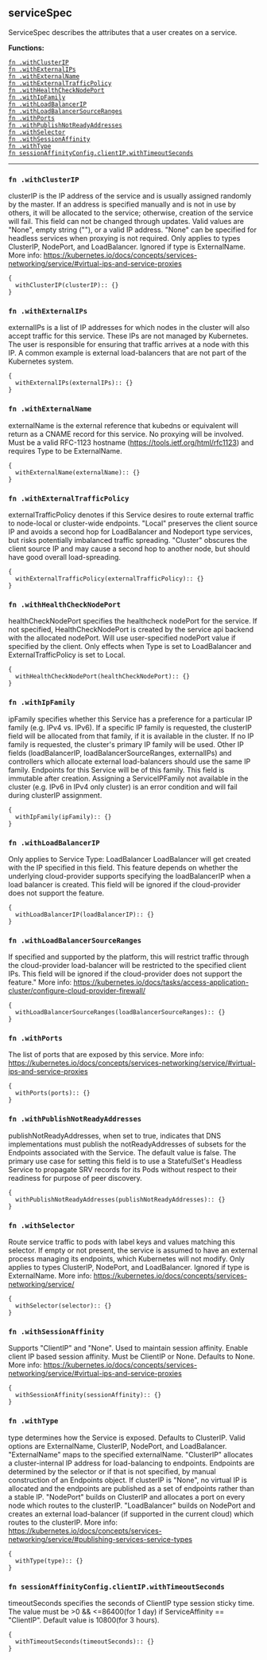 
## serviceSpec
ServiceSpec describes the attributes that a user creates on a service.

**Functions:**

[`fn .withClusterIP`](#fn-withclusterip)  
[`fn .withExternalIPs`](#fn-withexternalips)  
[`fn .withExternalName`](#fn-withexternalname)  
[`fn .withExternalTrafficPolicy`](#fn-withexternaltrafficpolicy)  
[`fn .withHealthCheckNodePort`](#fn-withhealthchecknodeport)  
[`fn .withIpFamily`](#fn-withipfamily)  
[`fn .withLoadBalancerIP`](#fn-withloadbalancerip)  
[`fn .withLoadBalancerSourceRanges`](#fn-withloadbalancersourceranges)  
[`fn .withPorts`](#fn-withports)  
[`fn .withPublishNotReadyAddresses`](#fn-withpublishnotreadyaddresses)  
[`fn .withSelector`](#fn-withselector)  
[`fn .withSessionAffinity`](#fn-withsessionaffinity)  
[`fn .withType`](#fn-withtype)  
[`fn sessionAffinityConfig.clientIP.withTimeoutSeconds`](#fn-sessionaffinityconfigclientipwithtimeoutseconds)  

---


### `fn .withClusterIP`
clusterIP is the IP address of the service and is usually assigned randomly by the master. If an address is specified manually and is not in use by others, it will be allocated to the service; otherwise, creation of the service will fail. This field can not be changed through updates. Valid values are "None", empty string (""), or a valid IP address. "None" can be specified for headless services when proxying is not required. Only applies to types ClusterIP, NodePort, and LoadBalancer. Ignored if type is ExternalName. More info: https://kubernetes.io/docs/concepts/services-networking/service/#virtual-ips-and-service-proxies
```jsonnet
{
  withClusterIP(clusterIP):: {}
}
```

### `fn .withExternalIPs`
externalIPs is a list of IP addresses for which nodes in the cluster will also accept traffic for this service.  These IPs are not managed by Kubernetes.  The user is responsible for ensuring that traffic arrives at a node with this IP.  A common example is external load-balancers that are not part of the Kubernetes system.
```jsonnet
{
  withExternalIPs(externalIPs):: {}
}
```

### `fn .withExternalName`
externalName is the external reference that kubedns or equivalent will return as a CNAME record for this service. No proxying will be involved. Must be a valid RFC-1123 hostname (https://tools.ietf.org/html/rfc1123) and requires Type to be ExternalName.
```jsonnet
{
  withExternalName(externalName):: {}
}
```

### `fn .withExternalTrafficPolicy`
externalTrafficPolicy denotes if this Service desires to route external traffic to node-local or cluster-wide endpoints. "Local" preserves the client source IP and avoids a second hop for LoadBalancer and Nodeport type services, but risks potentially imbalanced traffic spreading. "Cluster" obscures the client source IP and may cause a second hop to another node, but should have good overall load-spreading.
```jsonnet
{
  withExternalTrafficPolicy(externalTrafficPolicy):: {}
}
```

### `fn .withHealthCheckNodePort`
healthCheckNodePort specifies the healthcheck nodePort for the service. If not specified, HealthCheckNodePort is created by the service api backend with the allocated nodePort. Will use user-specified nodePort value if specified by the client. Only effects when Type is set to LoadBalancer and ExternalTrafficPolicy is set to Local.
```jsonnet
{
  withHealthCheckNodePort(healthCheckNodePort):: {}
}
```

### `fn .withIpFamily`
ipFamily specifies whether this Service has a preference for a particular IP family (e.g. IPv4 vs. IPv6).  If a specific IP family is requested, the clusterIP field will be allocated from that family, if it is available in the cluster.  If no IP family is requested, the cluster's primary IP family will be used. Other IP fields (loadBalancerIP, loadBalancerSourceRanges, externalIPs) and controllers which allocate external load-balancers should use the same IP family.  Endpoints for this Service will be of this family.  This field is immutable after creation. Assigning a ServiceIPFamily not available in the cluster (e.g. IPv6 in IPv4 only cluster) is an error condition and will fail during clusterIP assignment.
```jsonnet
{
  withIpFamily(ipFamily):: {}
}
```

### `fn .withLoadBalancerIP`
Only applies to Service Type: LoadBalancer LoadBalancer will get created with the IP specified in this field. This feature depends on whether the underlying cloud-provider supports specifying the loadBalancerIP when a load balancer is created. This field will be ignored if the cloud-provider does not support the feature.
```jsonnet
{
  withLoadBalancerIP(loadBalancerIP):: {}
}
```

### `fn .withLoadBalancerSourceRanges`
If specified and supported by the platform, this will restrict traffic through the cloud-provider load-balancer will be restricted to the specified client IPs. This field will be ignored if the cloud-provider does not support the feature." More info: https://kubernetes.io/docs/tasks/access-application-cluster/configure-cloud-provider-firewall/
```jsonnet
{
  withLoadBalancerSourceRanges(loadBalancerSourceRanges):: {}
}
```

### `fn .withPorts`
The list of ports that are exposed by this service. More info: https://kubernetes.io/docs/concepts/services-networking/service/#virtual-ips-and-service-proxies
```jsonnet
{
  withPorts(ports):: {}
}
```

### `fn .withPublishNotReadyAddresses`
publishNotReadyAddresses, when set to true, indicates that DNS implementations must publish the notReadyAddresses of subsets for the Endpoints associated with the Service. The default value is false. The primary use case for setting this field is to use a StatefulSet's Headless Service to propagate SRV records for its Pods without respect to their readiness for purpose of peer discovery.
```jsonnet
{
  withPublishNotReadyAddresses(publishNotReadyAddresses):: {}
}
```

### `fn .withSelector`
Route service traffic to pods with label keys and values matching this selector. If empty or not present, the service is assumed to have an external process managing its endpoints, which Kubernetes will not modify. Only applies to types ClusterIP, NodePort, and LoadBalancer. Ignored if type is ExternalName. More info: https://kubernetes.io/docs/concepts/services-networking/service/
```jsonnet
{
  withSelector(selector):: {}
}
```

### `fn .withSessionAffinity`
Supports "ClientIP" and "None". Used to maintain session affinity. Enable client IP based session affinity. Must be ClientIP or None. Defaults to None. More info: https://kubernetes.io/docs/concepts/services-networking/service/#virtual-ips-and-service-proxies
```jsonnet
{
  withSessionAffinity(sessionAffinity):: {}
}
```

### `fn .withType`
type determines how the Service is exposed. Defaults to ClusterIP. Valid options are ExternalName, ClusterIP, NodePort, and LoadBalancer. "ExternalName" maps to the specified externalName. "ClusterIP" allocates a cluster-internal IP address for load-balancing to endpoints. Endpoints are determined by the selector or if that is not specified, by manual construction of an Endpoints object. If clusterIP is "None", no virtual IP is allocated and the endpoints are published as a set of endpoints rather than a stable IP. "NodePort" builds on ClusterIP and allocates a port on every node which routes to the clusterIP. "LoadBalancer" builds on NodePort and creates an external load-balancer (if supported in the current cloud) which routes to the clusterIP. More info: https://kubernetes.io/docs/concepts/services-networking/service/#publishing-services-service-types
```jsonnet
{
  withType(type):: {}
}
```

### `fn sessionAffinityConfig.clientIP.withTimeoutSeconds`
timeoutSeconds specifies the seconds of ClientIP type session sticky time. The value must be >0 && <=86400(for 1 day) if ServiceAffinity == "ClientIP". Default value is 10800(for 3 hours).
```jsonnet
{
  withTimeoutSeconds(timeoutSeconds):: {}
}
```

